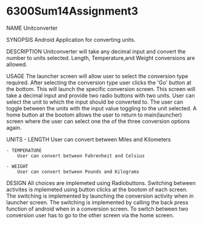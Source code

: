 6300Sum14Assignment3
====================
NAME
	Unitconverter
	
SYNOPSIS
	Android Application for converting units.
	
DESCRIPTION
	Unitconverter will take any decimal input and convert the number to units selected.  Length, Temperature,and Weight     conversions are allowed.

USAGE
  The launcher screen will allow user to select the conversion type required. After selecting the conversion type user
  clicks the 'Go' button at the bottom.  This will launch the specific conversion screen.  This screen will take a 
  decimal input and provide two radio buttons with two units.  User can select the unit to which the input should be
  converted to. The user can toggle between the units with the input value toggling to the unit selected.  A home button
  at the bootom allows the user to return to main(launcher) screen where the user can select one the of the three
  conversion options again.

UNITS
	- LENGTH
		User can convert between Miles and Kilometers

	- TEMPERATURE
		User can convert between Fahrenheit and Celsius 
	
	- WEIGHT
		User can convert between Pounds and Kilograms

DESIGN
  All choices are implemeted using Radiobuttons.  Switching between activites is mplemeted using button clicks at the
  bootom of each screen.  The switching is implemented by launching the conversion activity when in launcher screen. 
  The switching is implemented by calling the back press function of android when in a conversion screen.  To switch 
  between two conversion user has to go to the other screen via the home screen.

